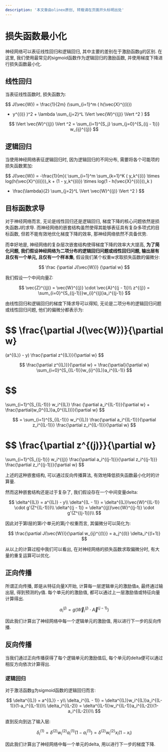 ```yaml
---
description: '本文章由olinex原创, 转载请在页面开头标明出处'
---
```


# 损失函数最小化

神经网络可以表征线性回归和逻辑回归, 其中主要的差别在于激励函数g的区别. 在这里, 我们使用最常见的sigmoid函数作为逻辑回归的激励函数, 并使用梯度下降进行损失函数最小化.

## 线性回归

当表征线性函数时, 损失函数为:

$$
J(\vec{W}) 
= \frac{1}{2m}
(\sum_{i=1}^m
(
h(\vec{X}^{(i)})
- y^{(i)}
)^2 + 
\lambda
\sum_{j=2}^L
\Vert \vec{W}^{(j)} \Vert ^2
)
$$

$$
\Vert \vec{W}^{(j)} \Vert ^2 = 
\sum_{i=1}^{S_j}
\sum_{j=0}^{S_{(j - 1)}}
w_{ij}^{(j)}
$$

## 逻辑回归

当使用神经网络表征逻辑回归时, 因为逻辑回归的不同分布, 需要将各个可能项的损失函数累加:

$$
J(\vec{W}) =
-\frac{1}{m}(
\sum_{i=1}^m
\sum_{k=1}^K
(
y_k^{(i)} \times log(h(\vec{X}^{(i)}))_k + 
(1 - y_k^{(i)}) \times log(1 - h(\vec{X}^{(i)}))_k
)
- \frac{\lambda}{2}
\sum_{j=2}^L
\Vert \vec{W}^{(j)} \Vert ^2
)
$$



## 目标函数求导

对于神经网络而言, 无论是线性回归还是逻辑回归, 梯度下降的核心问题依然是损失函数J的求导. 而神经网络的嵌套结构虽然使得其能够表征具有复杂多项式的目标函数, 但若不能有效地优化梯度下降的效率, 那神经网络依然不具备优势. 

而幸好地是, 神经网络的复杂层次嵌套结构使得梯度下降的效率大大提高, **为了简化问题, 我们假设神经网络为二项分布的逻辑回归问题或线性回归问题, 输出层有且仅有一个单元, 且仅有一个样本集**, 假设我们某个权重w求取损失函数的偏微分:

$$
\frac
{\partial J(\vec{W})}
{\partial w}
$$

我们假设一个中间向量Z:

$$
\vec{Z}^{(j)} = 
\vec{W}^{(j)} \cdot \vec{A}^{(j - 1)}\\
z^{(j)} = 
\sum_{i=0}^{S_{(j-1)}}w_{i}^{(j)}a_i^{(j-1)}
$$

由线性回归和逻辑回归的梯度下降求导可以得知, 无论是二项分布的逻辑回归问题或线性回归问题, 他们的偏微分都表示为:

$$
\frac{\partial J(\vec{W})}{\partial w}
= 
(a^{(L)} - y)
\frac{\partial z^{(L)}}{\partial w}
$$

$$
\frac{\partial z^{(L)}}{\partial w} =
\frac{\partial}{\partial w}
\sum_{i=0}^{S_{(L-1)}}w_{i}^{(L)}a_i^{(L-1)}
$$

$$
= 
\sum_{i=1}^{S_{(L-1)}}
w_i^{(L)}
\frac
{\partial a_i^{(L-1)}}{\partial w}
+ 
\frac{\partial(w_0^{(L)}a_0^{(L)})}{\partial w}
$$

$$
= \sum_{i=1}^{S_{(L-1)}}
w_i^{(L)}
\frac{\partial a_i^{(L-1)}}{\partial z_i^{(L-1)}}
\frac{\partial z_i^{(L-1)}}{\partial w}
$$

$$
\frac{\partial z^{(j)}}{\partial w}
=
\sum_{i=1}^{S_{(j-1)}}
w_i^{(j)}
\frac{\partial a_i^{(j-1)}}{\partial z_i^{(j-1)}}
\frac{\partial z_i^{(j-1)}}{\partial w}
$$

上述的这种嵌套结构, 可以通过反向传播算法, 有效地降低损失函数最小化时的计算量.

然而这种嵌套结构还是过于复杂了, 我们假设存在一个中间变量delta:

$$
\delta^{(L)} = a^{(L)} - y\\
\delta^{(L - 1)} = \delta^{(L)}\vec{W}^{(L-1)} 
\cdot 
g'(Z^{(L-1)})\\
\delta^{(j - 1)} = \delta^{(j)}\vec{W}^{(j-1)} 
\cdot 
g'(Z^{(j-1)})\\
$$

因此对于第l层的第i个单元的第j个权重而言, 其偏微分可以简化为:

$$
\frac{\partial J(\vec{W})}{\partial w_{ij}^{(l)}}
= a_j^{(l)} \delta_i^{(l+1)}
$$

从以上的计算过程中我们可以看出, 在对神经网络的损失函数求取偏微分时, 有大量的重复运算可以优化.

## 正向传播

所谓正向传播, 即是从特征向量X开始, 计算每一层逻辑单元的激励值a, 最终通过输出层, 得到预测的y值. 每个单元的的激励值, 都可以通过上一层激励值或特征向量计算得出.

$$
a_i^{(j)} = g(\vec{W}_{i}^{(j)} \cdot \vec{A}^{(j-1)})
$$

因此我们计算出了神经网络中每一个逻辑单元的激励值, 用以进行下一步的反向传播.

## 反向传播

当我们通过正向传播获得了每个逻辑单元的激励值后, 每个单元的delta便可以通过相反方向依次计算得出.

### 逻辑回归

对于激活函数g为sigmoid函数的逻辑回归而言:

$$
\delta^{(L)} = a^{(L)} - y\\
\delta_i^{(L - 1)} = \delta^{(L)}w_i^{(L)}a_i^{(L-1)}(1-a_i^{(L-1)})\\
\delta_i^{(L-2)} = \delta^{(L-1)}w_i^{(L-1)}a_i^{(L-2)}(1-a_i^{(L-2)})\\
$$

直到反向到达了输入层:

$$
\delta_i^{(1)} = \delta^{(2)}w_i^{(2)}a_i^{(1)}(1-a_i^{(1)}) = \delta^{(2)}w_i^{(2)}x_i(1-x_i)
$$

因此我们计算出了神经网络中每一个单元的delta, 用以进行下一步的梯度下降.



